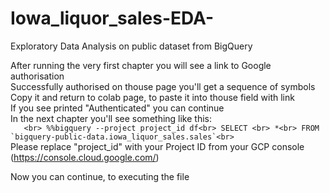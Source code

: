 # Iowa_liquor_sales-EDA-
Exploratory Data Analysis on public dataset from BigQuery

After running the very first chapter you will see a link to Google authorisation<br>
Successfully authorised on thouse page you'll get a sequence of symbols<br>
Copy it and return to colab page, to paste it into thouse field with link<br>
If you see printed "Authenticated" you can continue<br>
In the next chapter you'll see something like this:<br>
      ```    <br>
      %%bigquery --project project_id df<br>
      SELECT <br>
        *<br>
      FROM `bigquery-public-data.iowa_liquor_sales.sales`<br>
      ```<br>
Please replace "project_id" with your Project ID from your GCP console (https://console.cloud.google.com/)<br>

Now you can continue, to executing the file<br>

